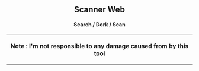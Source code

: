 
<html>
<head>
    <meta charset="UTF-8" />
</head>
<body>
<!-- Version 1.2 -->
<h2 align="center">
Scanner Web 
</h2>
<h4 align="center">
Search / Dork / Scan 
</h4>
<table>
    <tr>
        <th>
            <p align="center">Note : I'm not responsible to any damage caused from by this tool </p>
        </th>
    </tr>
</table>
</body>
</html>
